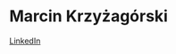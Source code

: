 # Marcin Krzyżagórski
[LinkedIn](https://www.linkedin.com/in/marcin-krzyzagorski/)



<!---
MaXeReK/MaXeReK is a ✨ special ✨ repository because its `README.md` (this file) appears on your GitHub profile.
You can click the Preview link to take a look at your changes.
--->
